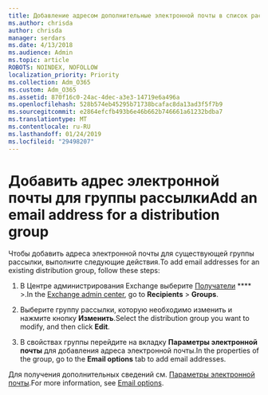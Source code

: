 ```yaml
---
title: Добавление адресом дополнительные электронной почты в список рассылки 713
ms.author: chrisda
author: chrisda
manager: serdars
ms.date: 4/13/2018
ms.audience: Admin
ms.topic: article
ROBOTS: NOINDEX, NOFOLLOW
localization_priority: Priority
ms.collection: Adm_O365
ms.custom: Adm_O365
ms.assetid: 870f16c0-24ac-4dec-a3e3-14719e6a496a
ms.openlocfilehash: 528b574eb45295b71738bcafac8da13ad3f5f7b9
ms.sourcegitcommit: e2864efcfb493b6e46b662b746661a61232bdba7
ms.translationtype: MT
ms.contentlocale: ru-RU
ms.lasthandoff: 01/24/2019
ms.locfileid: "29498207"
---
```

# <a name="add-an-email-address-for-a-distribution-group"></a><span data-ttu-id="8e712-102">Добавить адрес электронной почты для группы рассылки</span><span class="sxs-lookup"><span data-stu-id="8e712-102">Add an email address for a distribution group</span></span>

<span data-ttu-id="8e712-103">Чтобы добавить адреса электронной почты для существующей группы рассылки, выполните следующие действия.</span><span class="sxs-lookup"><span data-stu-id="8e712-103">To add email addresses for an existing distribution group, follow these steps:</span></span>
  
1. <span data-ttu-id="8e712-104">В Центре администрирования Exchange выберите [Получатели](https://outlook.office365.com/ecp/) \*\*\*\* \>.</span><span class="sxs-lookup"><span data-stu-id="8e712-104">In the [Exchange admin center](https://outlook.office365.com/ecp/), go to **Recipients** \> **Groups**.</span></span>
    
2. <span data-ttu-id="8e712-105">Выберите группу рассылки, которую необходимо изменить и нажмите кнопку **Изменить**.</span><span class="sxs-lookup"><span data-stu-id="8e712-105">Select the distribution group you want to modify, and then click **Edit**.</span></span>
    
3. <span data-ttu-id="8e712-106">В свойствах группы перейдите на вкладку **Параметры электронной почты** для добавления адреса электронной почты.</span><span class="sxs-lookup"><span data-stu-id="8e712-106">In the properties of the group, go to the **Email options** tab to add email addresses.</span></span> 
    
<span data-ttu-id="8e712-107">Для получения дополнительных сведений см. [Параметры электронной почты](https://technet.microsoft.com/library/bb124513.aspx#emailoptions).</span><span class="sxs-lookup"><span data-stu-id="8e712-107">For more information, see [Email options](https://technet.microsoft.com/library/bb124513.aspx#emailoptions).</span></span>
  


